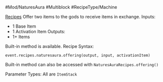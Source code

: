 #Mod/NaturesAura #Multiblock #RecipeType/Machine

<ins>Recipes</ins>
Offer two items to the gods to receive items in exchange.
Inputs:
- 1 Base Item
- 1 Activation Item
Outputs:
- 1+ Items

Built-in method is available.
Recipe Syntax:
```
event.recipes.naturesaura.offering(output, input, activationItem)
```

Built-in method can also be accessed with `NaturesAuraRecipes.offering()`

Parameter Types:
All are `ItemStack`